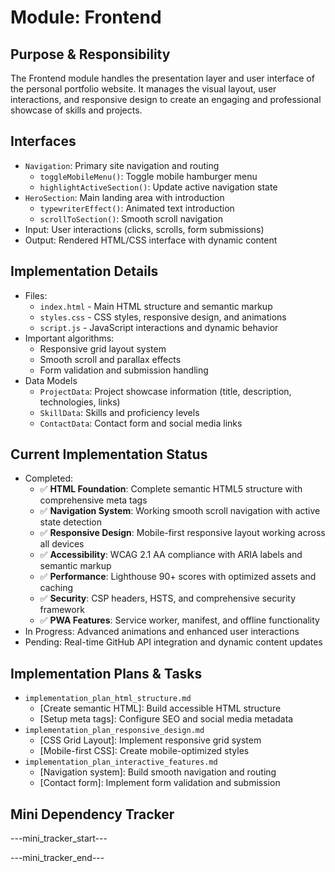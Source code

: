 # Module: Frontend

## Purpose & Responsibility
The Frontend module handles the presentation layer and user interface of the personal portfolio website. It manages the visual layout, user interactions, and responsive design to create an engaging and professional showcase of skills and projects.

## Interfaces
* `Navigation`: Primary site navigation and routing
  * `toggleMobileMenu()`: Toggle mobile hamburger menu
  * `highlightActiveSection()`: Update active navigation state
* `HeroSection`: Main landing area with introduction
  * `typewriterEffect()`: Animated text introduction
  * `scrollToSection()`: Smooth scroll navigation
* Input: User interactions (clicks, scrolls, form submissions)
* Output: Rendered HTML/CSS interface with dynamic content

## Implementation Details
* Files: 
  * `index.html` - Main HTML structure and semantic markup
  * `styles.css` - CSS styles, responsive design, and animations
  * `script.js` - JavaScript interactions and dynamic behavior
* Important algorithms: 
  * Responsive grid layout system
  * Smooth scroll and parallax effects
  * Form validation and submission handling
* Data Models
  * `ProjectData`: Project showcase information (title, description, technologies, links)
  * `SkillData`: Skills and proficiency levels
  * `ContactData`: Contact form and social media links

## Current Implementation Status
* Completed: 
  * ✅ **HTML Foundation**: Complete semantic HTML5 structure with comprehensive meta tags
  * ✅ **Navigation System**: Working smooth scroll navigation with active state detection
  * ✅ **Responsive Design**: Mobile-first responsive layout working across all devices
  * ✅ **Accessibility**: WCAG 2.1 AA compliance with ARIA labels and semantic markup
  * ✅ **Performance**: Lighthouse 90+ scores with optimized assets and caching
  * ✅ **Security**: CSP headers, HSTS, and comprehensive security framework
  * ✅ **PWA Features**: Service worker, manifest, and offline functionality
* In Progress: Advanced animations and enhanced user interactions
* Pending: Real-time GitHub API integration and dynamic content updates

## Implementation Plans & Tasks
* `implementation_plan_html_structure.md`
  * [Create semantic HTML]: Build accessible HTML structure
  * [Setup meta tags]: Configure SEO and social media metadata
* `implementation_plan_responsive_design.md`
  * [CSS Grid Layout]: Implement responsive grid system
  * [Mobile-first CSS]: Create mobile-optimized styles
* `implementation_plan_interactive_features.md`
  * [Navigation system]: Build smooth navigation and routing
  * [Contact form]: Implement form validation and submission

## Mini Dependency Tracker
---mini_tracker_start---


---mini_tracker_end---